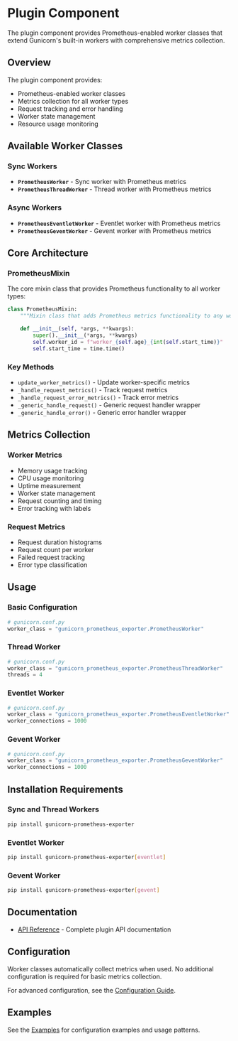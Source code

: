 # Plugin Component

The plugin component provides Prometheus-enabled worker classes that extend Gunicorn's built-in workers with comprehensive metrics collection.

## Overview

The plugin component provides:

- Prometheus-enabled worker classes
- Metrics collection for all worker types
- Request tracking and error handling
- Worker state management
- Resource usage monitoring

## Available Worker Classes

### Sync Workers

- **`PrometheusWorker`** - Sync worker with Prometheus metrics
- **`PrometheusThreadWorker`** - Thread worker with Prometheus metrics

### Async Workers

- **`PrometheusEventletWorker`** - Eventlet worker with Prometheus metrics
- **`PrometheusGeventWorker`** - Gevent worker with Prometheus metrics

## Core Architecture

### PrometheusMixin

The core mixin class that provides Prometheus functionality to all worker types:

```python
class PrometheusMixin:
    """Mixin class that adds Prometheus metrics functionality to any worker type."""

    def __init__(self, *args, **kwargs):
        super().__init__(*args, **kwargs)
        self.worker_id = f"worker_{self.age}_{int(self.start_time)}"
        self.start_time = time.time()
```

### Key Methods

- `update_worker_metrics()` - Update worker-specific metrics
- `_handle_request_metrics()` - Track request metrics
- `_handle_request_error_metrics()` - Track error metrics
- `_generic_handle_request()` - Generic request handler wrapper
- `_generic_handle_error()` - Generic error handler wrapper

## Metrics Collection

### Worker Metrics

- Memory usage tracking
- CPU usage monitoring
- Uptime measurement
- Worker state management
- Request counting and timing
- Error tracking with labels

### Request Metrics

- Request duration histograms
- Request count per worker
- Failed request tracking
- Error type classification

## Usage

### Basic Configuration

```python
# gunicorn.conf.py
worker_class = "gunicorn_prometheus_exporter.PrometheusWorker"
```

### Thread Worker

```python
# gunicorn.conf.py
worker_class = "gunicorn_prometheus_exporter.PrometheusThreadWorker"
threads = 4
```

### Eventlet Worker

```python
# gunicorn.conf.py
worker_class = "gunicorn_prometheus_exporter.PrometheusEventletWorker"
worker_connections = 1000
```

### Gevent Worker

```python
# gunicorn.conf.py
worker_class = "gunicorn_prometheus_exporter.PrometheusGeventWorker"
worker_connections = 1000
```

## Installation Requirements

### Sync and Thread Workers

```bash
pip install gunicorn-prometheus-exporter
```

### Eventlet Worker

```bash
pip install gunicorn-prometheus-exporter[eventlet]
```

### Gevent Worker

```bash
pip install gunicorn-prometheus-exporter[gevent]
```

## Documentation

- [API Reference](api-reference.md) - Complete plugin API documentation

## Configuration

Worker classes automatically collect metrics when used. No additional configuration is required for basic metrics collection.

For advanced configuration, see the [Configuration Guide](../config/configuration.md).

## Examples

See the [Examples](../examples/) for configuration examples and usage patterns.
